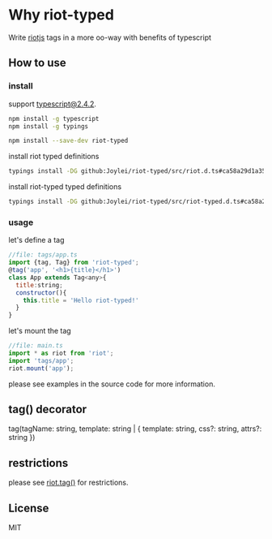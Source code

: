 # Why riot-typed

Write [riotjs](http://riotjs.com)  tags in a more oo-way with benefits of typescript

## How to use

### install

support typescript@2.4.2.

```sh
npm install -g typescript
npm install -g typings
```

```sh
npm install --save-dev riot-typed
```

install riot typed definitions

```sh
typings install -DG github:Joylei/riot-typed/src/riot.d.ts#ca58a29d1a35992ad04e1abbcda2e2a488f8cc8b
```

install riot-typed typed definitions

```sh
typings install -DG github:Joylei/riot-typed/src/riot-typed.d.ts#ca58a29d1a35992ad04e1abbcda2e2a488f8cc8b
```

### usage

let's define a tag

```js
//file: tags/app.ts
import {tag, Tag} from 'riot-typed';
@tag('app', '<h1>{title}</h1>')
class App extends Tag<any>{
  title:string;
  constructor(){
    this.title = 'Hello riot-typed!'
  }
}
```

let's mount the tag

```js
//file: main.ts
import * as riot from 'riot';
import 'tags/app';
riot.mount('app');
```

please see examples in the source code for more information.

## tag() decorator

tag(tagName: string, template: string | { template: string, css?: string, attrs?: string })

## restrictions

please see [riot.tag()](http://riotjs.com/api/#manual-construction) for restrictions.

## License

MIT
